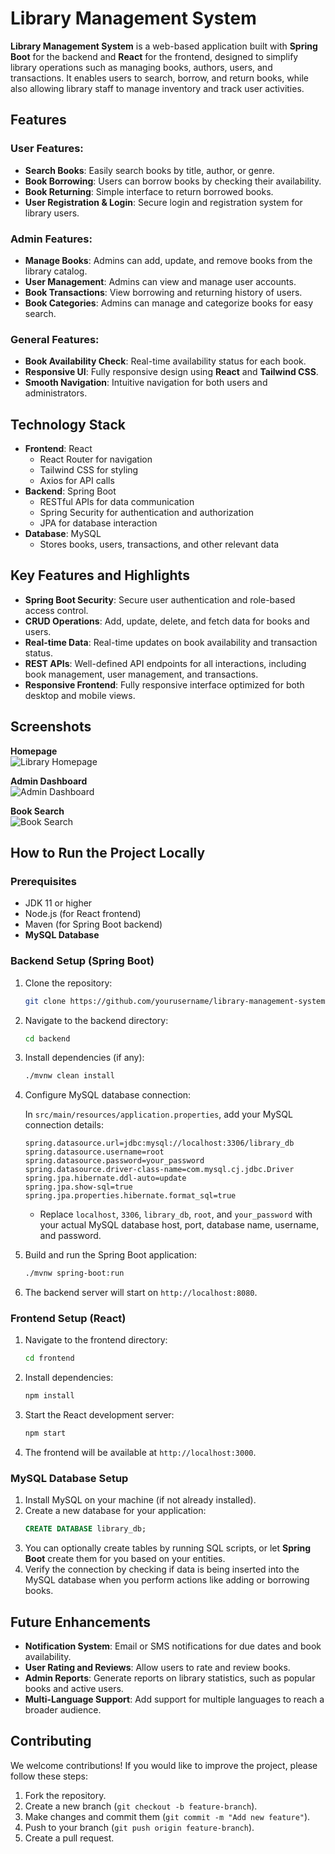 # Library Management System

**Library Management System** is a web-based application built with **Spring Boot** for the backend and **React** for the frontend, designed to simplify library operations such as managing books, authors, users, and transactions. It enables users to search, borrow, and return books, while also allowing library staff to manage inventory and track user activities.

## Features

### User Features:
- **Search Books**: Easily search books by title, author, or genre.
- **Book Borrowing**: Users can borrow books by checking their availability.
- **Book Returning**: Simple interface to return borrowed books.
- **User Registration & Login**: Secure login and registration system for library users.

### Admin Features:
- **Manage Books**: Admins can add, update, and remove books from the library catalog.
- **User Management**: Admins can view and manage user accounts.
- **Book Transactions**: View borrowing and returning history of users.
- **Book Categories**: Admins can manage and categorize books for easy search.

### General Features:
- **Book Availability Check**: Real-time availability status for each book.
- **Responsive UI**: Fully responsive design using **React** and **Tailwind CSS**.
- **Smooth Navigation**: Intuitive navigation for both users and administrators.

## Technology Stack

- **Frontend**: React
  - React Router for navigation
  - Tailwind CSS for styling
  - Axios for API calls
- **Backend**: Spring Boot
  - RESTful APIs for data communication
  - Spring Security for authentication and authorization
  - JPA for database interaction
- **Database**: MySQL
  - Stores books, users, transactions, and other relevant data

## Key Features and Highlights

- **Spring Boot Security**: Secure user authentication and role-based access control.
- **CRUD Operations**: Add, update, delete, and fetch data for books and users.
- **Real-time Data**: Real-time updates on book availability and transaction status.
- **REST APIs**: Well-defined API endpoints for all interactions, including book management, user management, and transactions.
- **Responsive Frontend**: Fully responsive interface optimized for both desktop and mobile views.

## Screenshots

**Homepage**  
![Library Homepage](https://via.placeholder.com/800x400?text=Library+Homepage)

**Admin Dashboard**  
![Admin Dashboard](https://via.placeholder.com/800x400?text=Admin+Dashboard)

**Book Search**  
![Book Search](https://via.placeholder.com/800x400?text=Book+Search)

## How to Run the Project Locally

### Prerequisites

- JDK 11 or higher
- Node.js (for React frontend)
- Maven (for Spring Boot backend)
- **MySQL Database**

### Backend Setup (Spring Boot)

1. Clone the repository:
   ```bash
   git clone https://github.com/yourusername/library-management-system.git
   ```
2. Navigate to the backend directory:
   ```bash
   cd backend
   ```
3. Install dependencies (if any):
   ```bash
   ./mvnw clean install
   ```
4. Configure MySQL database connection:
   
   In `src/main/resources/application.properties`, add your MySQL connection details:

   ```properties
   spring.datasource.url=jdbc:mysql://localhost:3306/library_db
   spring.datasource.username=root
   spring.datasource.password=your_password
   spring.datasource.driver-class-name=com.mysql.cj.jdbc.Driver
   spring.jpa.hibernate.ddl-auto=update
   spring.jpa.show-sql=true
   spring.jpa.properties.hibernate.format_sql=true
   ```

   - Replace `localhost`, `3306`, `library_db`, `root`, and `your_password` with your actual MySQL database host, port, database name, username, and password.

5. Build and run the Spring Boot application:
   ```bash
   ./mvnw spring-boot:run
   ```
6. The backend server will start on `http://localhost:8080`.

### Frontend Setup (React)

1. Navigate to the frontend directory:
   ```bash
   cd frontend
   ```
2. Install dependencies:
   ```bash
   npm install
   ```
3. Start the React development server:
   ```bash
   npm start
   ```
4. The frontend will be available at `http://localhost:3000`.

### MySQL Database Setup

1. Install MySQL on your machine (if not already installed).
2. Create a new database for your application:
   ```sql
   CREATE DATABASE library_db;
   ```
3. You can optionally create tables by running SQL scripts, or let **Spring Boot** create them for you based on your entities.
4. Verify the connection by checking if data is being inserted into the MySQL database when you perform actions like adding or borrowing books.

## Future Enhancements

- **Notification System**: Email or SMS notifications for due dates and book availability.
- **User Rating and Reviews**: Allow users to rate and review books.
- **Admin Reports**: Generate reports on library statistics, such as popular books and active users.
- **Multi-Language Support**: Add support for multiple languages to reach a broader audience.

## Contributing

We welcome contributions! If you would like to improve the project, please follow these steps:

1. Fork the repository.
2. Create a new branch (`git checkout -b feature-branch`).
3. Make changes and commit them (`git commit -m "Add new feature"`).
4. Push to your branch (`git push origin feature-branch`).
5. Create a pull request.

